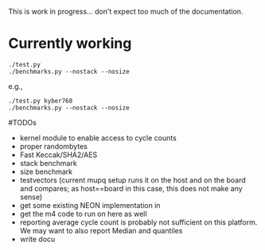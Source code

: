 This is work in progress... don't expect too much of the documentation.

# Currently working

```
./test.py
./benchmarks.py --nostack --nosize
```

e.g.,

```
./test.py kyber768
./benchmarks.py --nostack --nosize
```

#TODOs
 - kernel module to enable access to cycle counts
 - proper randombytes
 - Fast Keccak/SHA2/AES
 - stack benchmark
 - size benchmark
 - testvectors (current mupq setup runs it on the host and on the board and compares; as host==board in this case, this does not make any sense)
 - get some existing NEON implementation in
 - get the m4 code to run on here as well
 - reporting average cycle count is probably not sufficient on this platform. We may want to also report Median and quantiles
 - write docu
